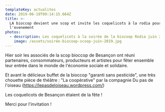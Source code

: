 ```yaml
---
templateKey: actualites
date: 2019-06-19T09:14:15.664Z
title: >-
  LA bioccop devient une scop et invite les coquelicots à la rodia pour fêter
  l'evenement
photos:
  - description: Les coquelicots à la soirée de la biocoop Rodia juin 2019
    image: /assets/soirée-biocoop-scoop-juin-2019.jpg
---
```

Hier soir les associés de la scop bioccop de Besançon ont réuni partenaires, consommateurs, producteurs et artistes pour fêter ensemble leur entrée dans le monde de l'économie sociale et solidaire. 

Et avant le délicieux buffet de la bioccop "garanti sans pesticide", une très chouette   pièce de théâtre : "La coopérative" par  la compagnie  Du pas de l'oiseau (https://lepasdeloiseau.wordpress.com/) 

 Les coquelicots de Besançon étaient de la fête ! 

Merci pour l'invitation !
